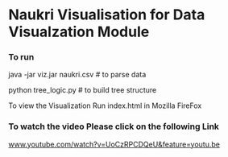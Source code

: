# Naukri Visualisation for Data Visualzation Module

### To run

java -jar viz.jar naukri.csv # to parse data

python tree_logic.py # to build tree structure

To view the Visualization Run index.html in Mozilla FireFox

### To watch the video Please click on the following Link

www.youtube.com/watch?v=UoCzRPCDQeU&feature=youtu.be
